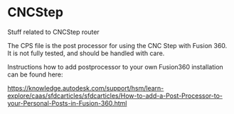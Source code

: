 # CNCStep
Stuff related to CNCStep router

The CPS file is the post processor for using the CNC Step with Fusion 360. It is not fully tested, and should be handled with care.

Instructions how to add postprocessor to your own Fusion360 installation can be found here:

https://knowledge.autodesk.com/support/hsm/learn-explore/caas/sfdcarticles/sfdcarticles/How-to-add-a-Post-Processor-to-your-Personal-Posts-in-Fusion-360.html
